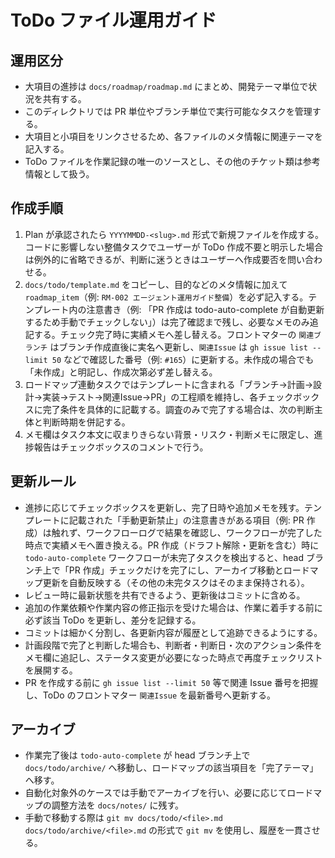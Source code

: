 # ToDo ファイル運用ガイド

## 運用区分
- 大項目の進捗は `docs/roadmap/roadmap.md` にまとめ、開発テーマ単位で状況を共有する。
- このディレクトリでは PR 単位やブランチ単位で実行可能なタスクを管理する。
- 大項目と小項目をリンクさせるため、各ファイルのメタ情報に関連テーマを記入する。
- ToDo ファイルを作業記録の唯一のソースとし、その他のチケット類は参考情報として扱う。

## 作成手順
1. Plan が承認されたら `YYYYMMDD-<slug>.md` 形式で新規ファイルを作成する。コードに影響しない整備タスクでユーザーが ToDo 作成不要と明示した場合は例外的に省略できるが、判断に迷うときはユーザーへ作成要否を問い合わせる。
2. `docs/todo/template.md` をコピーし、目的などのメタ情報に加えて `roadmap_item`（例: `RM-002 エージェント運用ガイド整備`）を必ず記入する。テンプレート内の注意書き（例: 「PR 作成は todo-auto-complete が自動更新するため手動でチェックしない」）は完了確認まで残し、必要なメモのみ追記する。チェック完了時に実績メモへ差し替える。フロントマターの `関連ブランチ` はブランチ作成直後に実名へ更新し、`関連Issue` は `gh issue list --limit 50` などで確認した番号（例: `#165`）に更新する。未作成の場合でも「未作成」と明記し、作成次第必ず差し替える。
3. ロードマップ連動タスクではテンプレートに含まれる「ブランチ→計画→設計→実装→テスト→関連Issue→PR」の工程順を維持し、各チェックボックスに完了条件を具体的に記載する。調査のみで完了する場合は、次の判断主体と判断時期を併記する。
4. メモ欄はタスク本文に収まりきらない背景・リスク・判断メモに限定し、進捗報告はチェックボックスのコメントで行う。

## 更新ルール
- 進捗に応じてチェックボックスを更新し、完了日時や追加メモを残す。テンプレートに記載された「手動更新禁止」の注意書きがある項目（例: PR 作成）は触れず、ワークフローログで結果を確認し、ワークフローが完了した時点で実績メモへ置き換える。PR 作成（ドラフト解除・更新を含む）時に `todo-auto-complete` ワークフローが未完了タスクを検出すると、head ブランチ上で「PR 作成」チェックだけを完了にし、アーカイブ移動とロードマップ更新を自動反映する（その他の未完タスクはそのまま保持される）。
- レビュー時に最新状態を共有できるよう、更新後はコミットに含める。
- 追加の作業依頼や作業内容の修正指示を受けた場合は、作業に着手する前に必ず該当 ToDo を更新し、差分を記録する。
- コミットは細かく分割し、各更新内容が履歴として追跡できるようにする。
- 計画段階で完了と判断した場合も、判断者・判断日・次のアクション条件をメモ欄に追記し、ステータス変更が必要になった時点で再度チェックリストを展開する。
- PR を作成する前に `gh issue list --limit 50` 等で関連 Issue 番号を把握し、ToDo のフロントマター `関連Issue` を最新番号へ更新する。

## アーカイブ
- 作業完了後は `todo-auto-complete` が head ブランチ上で `docs/todo/archive/` へ移動し、ロードマップの該当項目を「完了テーマ」へ移す。
- 自動化対象外のケースでは手動でアーカイブを行い、必要に応じてロードマップの調整方法を `docs/notes/` に残す。
- 手動で移動する際は `git mv docs/todo/<file>.md docs/todo/archive/<file>.md` の形式で `git mv` を使用し、履歴を一貫させる。
